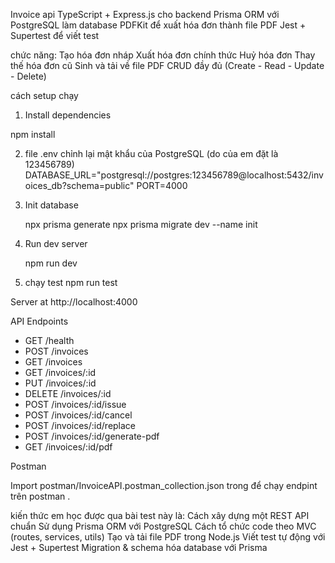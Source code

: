 
Invoice api 
    TypeScript + Express.js cho backend
    Prisma ORM với PostgreSQL làm database
    PDFKit để xuất hóa đơn thành file PDF
    Jest + Supertest để viết test

chức năng:
    Tạo hóa đơn nháp
    Xuất hóa đơn chính thức
    Huỷ hóa đơn
    Thay thế hóa đơn cũ
    Sinh và tải về file PDF
    CRUD đầy đủ (Create - Read - Update - Delete)
    

cách setup chạy

1. Install dependencies

npm install


2. file .env
    chỉnh lại mật khẩu của PostgreSQL (do của em đặt là 123456789)
    DATABASE_URL="postgresql://postgres:123456789@localhost:5432/invoices_db?schema=public"
    PORT=4000


3. Init database

    npx prisma generate
    npx prisma migrate dev --name init


4. Run dev server

    npm run dev

5. chạy test 
    npm run test

Server at http://localhost:4000

API Endpoints

- GET /health
- POST /invoices
- GET /invoices
- GET /invoices/:id
- PUT /invoices/:id
- DELETE /invoices/:id
- POST /invoices/:id/issue
- POST /invoices/:id/cancel
- POST /invoices/:id/replace
- POST /invoices/:id/generate-pdf
- GET /invoices/:id/pdf

Postman

Import postman/InvoiceAPI.postman_collection.json trong để chạy endpint trên postman .


kiến thức em học được qua bài test này là:
    Cách xây dựng một REST API chuẩn
    Sử dụng Prisma ORM với PostgreSQL
    Cách tổ chức code theo MVC (routes, services, utils)
    Tạo và tải file PDF trong Node.js
    Viết test tự động với Jest + Supertest
    Migration & schema hóa database với Prisma


   
 
 
